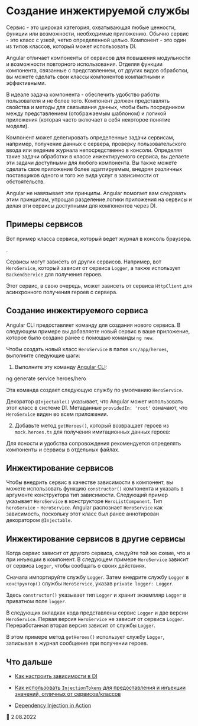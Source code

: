 # Создание инжектируемой службы

Сервис - это широкая категория, охватывающая любые ценности, функции или возможности, необходимые приложению. Обычно сервис - это класс с узкой, четко определенной целью. Компонент - это один из типов классов, который может использовать DI.

Angular отличает компоненты от сервисов для повышения модульности и возможности повторного использования. Отделяя функции компонента, связанные с представлением, от других видов обработки, вы можете сделать свои классы компонентов компактными и эффективными.

В идеале задача компонента - обеспечить удобство работы пользователя и не более того. Компонент должен представлять свойства и методы для связывания данных, чтобы быть посредником между представлением (отображаемым шаблоном) и логикой приложения (которая часто включает в себя некоторое понятие модели).

Компонент может делегировать определенные задачи сервисам, например, получение данных с сервера, проверку пользовательского ввода или ведение журнала непосредственно в консоли. Определяя такие задачи обработки в классе инжектируемого сервиса, вы делаете эти задачи доступными для любого компонента. Вы также можете сделать свое приложение более адаптируемым, внедряя различных поставщиков одного и того же вида услуг в зависимости от обстоятельств.

Angular не навязывает эти принципы. Angular помогает вам следовать этим принципам, упрощая разделение логики приложения на сервисы и делая эти сервисы доступными для компонентов через DI.

## Примеры сервисов

Вот пример класса сервиса, который ведет журнал в консоль браузера.

<code-example header="src/app/logger.service.ts (class)" path="architecture/src/app/logger.service.ts" region="class"></code-example>.

Сервисы могут зависеть от других сервисов. Например, вот `HeroService`, который зависит от сервиса `Logger`, а также использует `BackendService` для получения героев.

Этот сервис, в свою очередь, может зависеть от сервиса `HttpClient` для асинхронного получения героев с сервера.

<code-example header="src/app/hero.service.ts (class)" path="architecture/src/app/hero.service.ts" region="class"></code-example>

## Создание инжектируемого сервиса

Angular CLI предоставляет команду для создания нового сервиса. В следующем примере вы добавляете новый сервис в ваше приложение, которое было создано ранее с помощью команды `ng new`.

Чтобы создать новый класс `HeroService` в папке `src/app/heroes`, выполните следующие шаги:

1. Выполните эту команду [Angular CLI](cli):

<code-example language="sh">
 ng generate service heroes/hero
</code-example>

Эта команда создает следующую службу по умолчанию `HeroService`.

<code-example path="dependency-injection/src/app/heroes/hero.service.0.ts" header="src/app/heroes/hero.service.ts (CLI-generated)">
 </code-example>

Декоратор `@Injectable()` указывает, что Angular может использовать этот класс в системе DI. Метаданные `providedIn: 'root'` означают, что `HeroService` виден во всем приложении.

2. Добавьте метод `getHeroes()`, который возвращает героев из `mock.heroes.ts` для получения имитационных данных героев:

<code-example path="dependency-injection/src/app/heroes/hero.service.3.ts" header="src/app/heroes/hero.service.ts">
 </code-example>

Для ясности и удобства сопровождения рекомендуется определять компоненты и сервисы в отдельных файлах.

## Инжектирование сервисов

Чтобы внедрить сервис в качестве зависимости в компонент, вы можете использовать функцию `constructor()` компонента и указать в аргументе конструктора тип зависимости. Следующий пример указывает `HeroService` в конструкторе `HeroListComponent`. Тип `heroService` - `HeroService`. Angular распознает `HeroService` как зависимость, поскольку этот класс был ранее аннотирован декоратором `@Injectable`.

<code-example header="src/app/heroes/hero-list.component (подпись конструктора)" path="dependency-injection/src/app/heroes/hero-list.component.ts" region="ctor-signature">
</code-example>

## Инжектирование сервисов в другие сервисы

Когда сервис зависит от другого сервиса, следуйте той же схеме, что и при инъекции в компонент. В следующем примере `HeroService` зависит от сервиса `Logger`, чтобы сообщать о своих действиях.

Сначала импортируйте службу `Logger`. Затем внедрите службу `Logger` в `конструктор()` службы `HeroService`, указав `private logger: Logger`.

Здесь `constructor()` указывает тип `Logger` и хранит экземпляр `Logger` в приватном поле `logger`.

В следующих вкладках кода представлены сервис `Logger` и две версии `HeroService`. Первая версия `HeroService` не зависит от сервиса `Logger`. Переработанная вторая версия зависит от службы `Logger`.

<code-tabs>

  <code-pane header="src/app/heroes/hero.service (v2)" path="dependency-injection/src/app/heroes/hero.service.2.ts">
   </code-pane>

  <code-pane header="src/app/heroes/hero.service (v1)" path="dependency-injection/src/app/heroes/hero.service.1.ts">
   </code-pane>

<code-pane header="src/app/logger.service" path="dependency-injection/src/app/logger.service.ts">
  </code-pane>

</code-tabs>

В этом примере метод `getHeroes()` использует службу `Logger`, записывая в журнал сообщение при получении героев.

## Что дальше

-   [Как настроить зависимости в DI](guide/dependency-injection-providers)

-   [Как использовать `InjectionTokens` для предоставления и инъекции значений, отличных от сервисов/классов](guide/dependency-injection-providers#configuring-dependency-providers)

-   [Dependency Injection in Action](guide/dependency-injection-in-action)

:date: 2.08.2022
